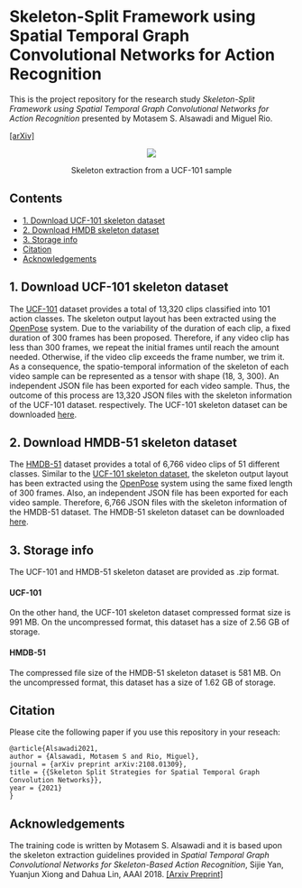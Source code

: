 # Skeleton-Split Framework using Spatial Temporal Graph Convolutional Networks for Action Recognition

This is the project repository for the research study *Skeleton-Split Framework using Spatial Temporal Graph Convolutional Networks for Action Recognition* presented by Motasem S. Alsawadi and Miguel Rio.

[[arXiv]](https://arxiv.org/abs/2111.03106)

<p align="center">
<img src="https://user-images.githubusercontent.com/52717252/139516602-798e6cff-2c29-4719-ba2f-44dbfc5ebd1a.gif"
</p>
<p align="center">
Skeleton extraction from a UCF-101 sample
</p>

## Contents
* [1. Download UCF-101 skeleton dataset](https://github.com/malswadi/skeleton_ucf_hmdb#1-download-ucf-101-skeleton-dataset)
* [2. Download HMDB skeleton dataset](https://github.com/malswadi/skeleton_ucf_hmdb#2-download-hmdb-skeleton-dataset)
* [3. Storage info](https://github.com/malswadi/skeleton_ucf_hmdb#3-storage-info)
* [Citation](https://github.com/malswadi/skeleton_ucf_hmdb#citation)
* [Acknowledgements](https://github.com/malswadi/skeleton_ucf_hmdb#acknowledgements)

## 1. Download UCF-101 skeleton dataset

The [UCF-101](https://www.crcv.ucf.edu/data/UCF101.php) dataset provides a total of 13,320 clips classified into 101 action classes. The skeleton output layout has been extracted using the [OpenPose](https://github.com/CMU-Perceptual-Computing-Lab/openpose) system. Due to the variability of the duration of each clip, a fixed duration of 300 frames has been proposed. Therefore, if any video clip has less than 300 frames, we repeat the initial frames until reach the amount needed. Otherwise, if the video clip exceeds the frame number, we trim it. As a consequence, the spatio-temporal information of the skeleton of each video sample can be represented as a tensor with shape (18, 3, 300). An independent JSON file has been exported for each video sample. Thus, the outcome of this process are 13,320 JSON files with the skeleton information of the UCF-101 dataset. respectively. The UCF-101 skeleton dataset can be downloaded [here](https://drive.google.com/file/d/1049vxlVmWMLra6Dm_JKQVBg4cbI0vaEq/view).

## 2. Download HMDB-51 skeleton dataset

The [HMDB-51](https://serre-lab.clps.brown.edu/resource/hmdb-a-large-human-motion-database/) dataset provides a total of 6,766 video clips of 51 different classes. Similar to the [UCF-101 skeleton dataset](https://github.com/malswadi/skeleton_ucf_hmdb#1-download-ucf-101-skeleton-dataset), the skeleton output layout has been extracted using the [OpenPose](https://github.com/CMU-Perceptual-Computing-Lab/openpose) system using the same fixed  length of 300 frames. Also, an independent JSON file has been exported for each video sample. Therefore, 6,766 JSON files with the skeleton information of the HMDB-51 dataset. The HMDB-51 skeleton dataset can be downloaded [here](https://drive.google.com/file/d/102OJhQNZ4CxLou0FYPFR9ZlxFXRUd5Kb/view).

## 3. Storage info
The UCF-101 and HMDB-51 skeleton dataset are provided as .zip format. 

#### UCF-101
On the other hand, the UCF-101 skeleton dataset compressed format size is 991 MB. On the uncompressed format, this dataset has a size of 2.56 GB of storage.

#### HMDB-51
The compressed file size of the HMDB-51 skeleton dataset is 581 MB. On the uncompressed format, this dataset has a size of 1.62 GB of storage.

## Citation
Please cite the following paper if you use this repository in your reseach:

```
@article{Alsawadi2021,
author = {Alsawadi, Motasem S and Rio, Miguel},
journal = {arXiv preprint arXiv:2108.01309},
title = {{Skeleton Split Strategies for Spatial Temporal Graph Convolution Networks}},
year = {2021}
}
```

## Acknowledgements
The training code is written by Motasem S. Alsawadi and it is based upon the skeleton extraction guidelines provided  in *Spatial Temporal Graph Convolutional Networks for Skeleton-Based Action Recognition*, Sijie Yan, Yuanjun Xiong and Dahua Lin, AAAI 2018. [[Arxiv Preprint]](https://arxiv.org/abs/1801.07455)
